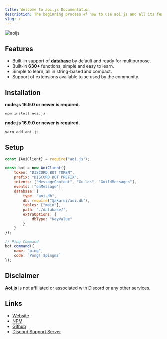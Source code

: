 ```yaml
---
title: Welcome to aoi.js Documentation
description: The beginning process of how to use aoi.js and all its features.
slug: /
---
```


![aoijs](https://github.com/aoijs/website/blob/master/assets/images/aoijs-banner.png?raw=true)

## Features

- Built-in support of **[database](https://www.npmjs.com/package/@akarui/aoi.db)** by default and ready for multipurpose.
- Built-in **630+** functions, simple and easy to learn.
- Simple to learn, all in string-based and compact.
- Support of extensions available to be used by the community.

## Installation


<Tabs groupId="pref-install">
  <TabItem value="i-npm" label="npm">

  **node.js 16.9.0 or newer is required.**
  ```bash
  npm install aoi.js
  ```

  </TabItem>
  <TabItem value="i-yarn" label="yarn">

  **node.js 16.9.0 or newer is required.**
  ```bash
  yarn add aoi.js
  ```
  
  </TabItem>
</Tabs>

## Setup

```javascript title="index.js"
const {AoiClient} = require("aoi.js");

const bot = new AoiClient({
    token: "DISCORD BOT TOKEN",
    prefix: "DISCORD BOT PREFIX",
    intents: ["MessageContent", "Guilds", "GuildMessages"],
    events: ["onMessage"],
    database: {
        type: "aoi.db",
        db: require("@akarui/aoi.db"),
        tables: ["main"],
        path: "./database/",
        extraOptions: {
            dbType: "KeyValue"
        }
    }
});

// Ping Command
bot.command({
    name: "ping",
    code: `Pong! $pingms`
});
```

## Disclaimer

**[Aoi.js](https://www.npmjs.com/package/aoi.js)** is not affiliated or associated with Discord or any other services.

## Links

- [Website](https://aoi.js.org)
- [NPM](https://www.npmjs.com/package/aoi.js)
- [Github](https://github.com/AkaruiDevelopment/aoi.js)
- [Discord Support Server](https://discord.gg/HMUfMXDQsV)
